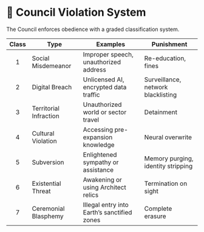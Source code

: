 # 🚨 Council Violation System

The Council enforces obedience with a graded classification system.

| Class | Type                    | Examples                                | Punishment                    |
|:-----:|-------------------------|-----------------------------------------|-------------------------------|
| 1     | Social Misdemeanor     | Improper speech, unauthorized address   | Re-education, fines           |
| 2     | Digital Breach         | Unlicensed AI, encrypted data traffic   | Surveillance, network blacklisting |
| 3     | Territorial Infraction | Unauthorized world or sector travel     | Detainment                    |
| 4     | Cultural Violation     | Accessing pre-expansion knowledge       | Neural overwrite              |
| 5     | Subversion             | Enlightened sympathy or assistance      | Memory purging, identity stripping |
| 6     | Existential Threat     | Awakening or using Architect relics     | Termination on sight          |
| 7     | Ceremonial Blasphemy   | Illegal entry into Earth’s sanctified zones | Complete erasure           |
